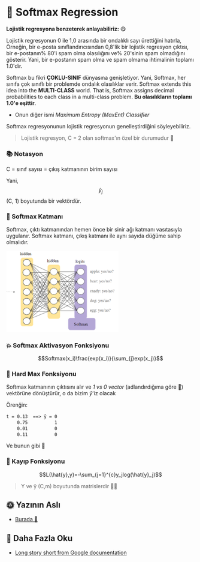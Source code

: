 # 🎨 Softmax Regression
**Lojistik regresyona benzeterek anlayabiliriz:** 😋

Lojistik regresyonun 0 ile 1,0 arasında bir ondalıklı sayı ürettiğini hatırla, Örneğin, bir e-posta sınıflandırıcısından 0,8'lik bir lojistik regresyon çıktısı, bir e-postanın% 80'i spam olma olasılığını ve% 20'sinin spam olmadığını gösterir. Yani, bir e-postanın spam olma ve spam olmama ihtimalinin toplamı 1.0'dir.

Softmax bu fikri **ÇOKLU-SINIF** dünyasına genişletiyor. Yani, Softmax, her sınıfa çok sınıflı bir problemde ondalık olasılıklar verir.
Softmax extends this idea into the **MULTI-CLASS** world. That is, Softmax assigns decimal probabilities to each class in a multi-class problem. **Bu olasılıkların toplamı 1.0'e eşittir**.

* Onun diğer ismi _Maximum Entropy (MaxEnt) Classifier_

Softmax regresyonunun lojistik regresyonun genelleştirdiğini söyleyebiliriz.
> Lojistik regresyon, C = 2 olan softmax'ın özel bir durumudur 🤔

### 📚 Notasyon
C = sınıf sayısı = çıkış katmanının birim sayısı

Yani,  $$\hat{y}_j$$   (C, 1) boyutunda bir vektördür.

### 🎨 Softmax Katmanı
Softmax, çıktı katmanından hemen önce bir sinir ağı katmanı vasıtasıyla uygulanır. Softmax katmanı, çıkış katmanı ile aynı sayıda düğüme sahip olmalıdır.

<img src="../res/SoftmaxLayer.png" width="300"  />

### 💥 Softmax Aktivasyon Fonksiyonu

$$Softmax(x_i)\frac{exp(x_i)}{\sum_{j}exp(x_j)}$$

### 🔨 Hard Max Fonksiyonu 
Softmax katmanının çıktısını alır ve  _1 vs 0 vector_ (adlandırdığıma göre 🤭) vektörüne dönüştürür, o da bizim  _ŷ_'iz olacak

Örenğin:
```
t = 0.13  ==> ̂y = 0
    0.75          1
    0.01          0
    0.11          0
```
Ve bunun gibi 🐾

### 🔎 Kayıp Fonksiyonu

$$L(\hat{y},y)=-\sum_{j=1}^{c}y_jlog(\hat{y}_j)$$

> Y ve  ŷ (C,m) boyutunda matrislerdir 👩‍🔧

## 🌞 Yazının Aslı
- [Burada 🐾](https://dl.asmaamir.com/0-nnconcepts/7-multiclassclassification)

## 🧐 Daha Fazla Oku
* [Long story short from Google documentation](https://developers.google.com/machine-learning/crash-course/multi-class-neural-networks/softmax)
